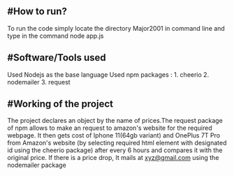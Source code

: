 #How to run?
--------------
To run the code simply locate the directory Major2001 in command line and type in the command node app.js

#Software/Tools used
---------------------
Used Nodejs as the base language
Used npm packages : 1. cheerio
                    2. nodemailer
                    3. request

#Working of the project
-----------------------
The project declares an object by the name of prices.The request package of npm allows to make an request to amazon's website for the required webpage. It then gets cost of Iphone 11(64gb variant) and OnePlus 7T Pro from Amazon's website (by selecting required html element with designated id using the cheerio package) after every 6 hours and compares it with the original price. If there is a price drop, It mails at xyz@gmail.com using the nodemailer package                    